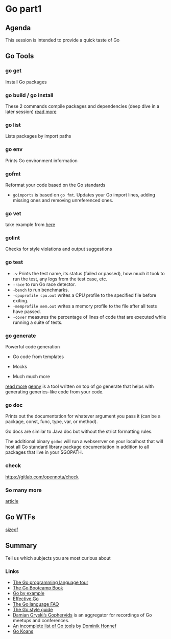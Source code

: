 # Go part1

## Agenda
This session is intended to provide a quick taste of Go

## Go Tools

### go get
Install Go packages

### go build / go install
These 2 commands compile packages and dependencies
(deep dive in a later session)
[read more](https://dev.to/plutov/go-tools-are-awesome-bom)

###  go list
Lists packages by import paths

### go env
Prints Go environment information

### gofmt
Reformat your code based on the Go standards
- ```goimports``` is based on ```go fmt```. Updates your Go import lines, adding missing ones and removing unreferenced ones.

### go vet

take example from [here](http://blog.ralch.com/tutorial/golang-tools-inspection/)

### golint
Checks for style violations and output suggestions

### go test
- ```-v``` Prints the test name, its status (failed or passed), how much it took to run the test, any logs from the test case, etc.
- ```-race``` to run Go race detector.
- ```-bench``` to run benchmarks.
- ```-cpuprofile cpu.out``` writes a CPU profile to the specified file before exiting.
- ```-memprofile mem.out``` writes a memory profile to the file after all tests have passed.
- ```-cover``` measures the percentage of lines of code that are executed while running a suite of tests.


### go generate
Powerful code generation
- Go code from templates

- Mocks
- Much much more

[read more](https://blog.gopheracademy.com/advent-2015/reducing-boilerplate-with-go-generate/)
[genny](https://github.com/cheekybits/genny) is a tool written on top of go generate that helps with generating generics-like code from your code.

### go doc
Prints out the documentation for whatever argument you pass it (can be a package, const, func, type, var, or method).

Go docs are similar to Java doc but without the strict formatting rules.

The additional binary ```godoc``` will run a webserrver on your localhost that will host all Go standard library package documentation in addition to all packages that live in your $GOPATH.

### check
https://gitlab.com/opennota/check

### So many more
[article](https://dominik.honnef.co/posts/2014/12/go-tools/#godepgraph)

## Go WTFs
[sizeof](http://golang-sizeof.tips/)

## Summary
Tell us which subjects you are most curious about

### Links

- [The Go programming language tour](http://tour.golang.org/)
- [The Go Bootcamp Book](http://www.golangbootcamp.com/book/)
- [Go by example](https://gobyexample.com/)
- [Effective Go](http://golang.org/doc/effective_go.html)
- [The Go language FAQ](http://golang.org/doc/go_faq.html)
- [The Go style guide](https://github.com/golang/go/wiki/Style)
- [Damian Gryski’s Gophervids](http://gophervids.appspot.com/) is an aggregator for recordings of Go meetups and conferences.
- [An incomplete list of Go tools](http://dominik.honnef.co/posts/2014/12/an_incomplete_list_of_go_tools/) by [Dominik Honnef](http://dominik.honnef.co/)
- [Go Koans](https://github.com/cdarwin/go-koans)